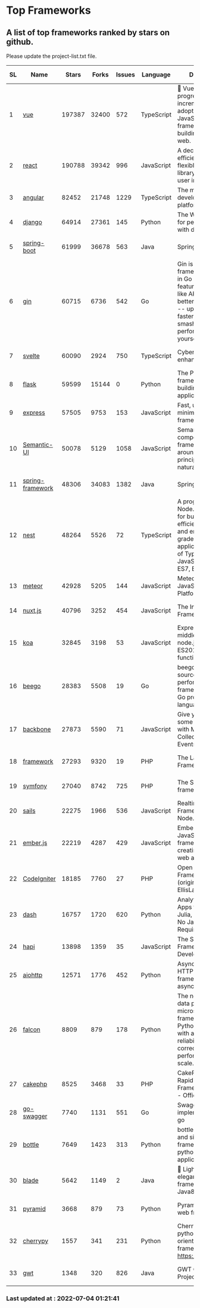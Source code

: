 # Top Frameworks
## A list of top frameworks ranked by stars on github.  
Please update the project-list.txt file.

| SL| Name  | Stars| Forks| Issues | Language | Description | Last Commit |
| --| ------| -----| ---- | ------ | -------- | ----------- | ----------- |
| 1 | [vue](https://github.com/vuejs/vue) | 197387 | 32400 | 572 | TypeScript | 🖖 Vue.js is a progressive, incrementally-adoptable JavaScript framework for building UI on the web. | 2022-07-01 06:31:58 |
| 2 | [react](https://github.com/facebook/react) | 190788 | 39342 | 996 | JavaScript | A declarative, efficient, and flexible JavaScript library for building user interfaces. | 2022-06-30 17:16:08 |
| 3 | [angular](https://github.com/angular/angular) | 82452 | 21748 | 1229 | TypeScript | The modern web developer’s platform | 2022-07-01 20:45:46 |
| 4 | [django](https://github.com/django/django) | 64914 | 27361 | 145 | Python | The Web framework for perfectionists with deadlines. | 2022-07-02 14:45:24 |
| 5 | [spring-boot](https://github.com/spring-projects/spring-boot) | 61999 | 36678 | 563 | Java | Spring Boot | 2022-06-30 19:58:48 |
| 6 | [gin](https://github.com/gin-gonic/gin) | 60715 | 6736 | 542 | Go | Gin is a HTTP web framework written in Go (Golang). It features a Martini-like API with much better performance -- up to 40 times faster. If you need smashing performance, get yourself some Gin. | 2022-07-01 09:38:32 |
| 7 | [svelte](https://github.com/sveltejs/svelte) | 60090 | 2924 | 750 | TypeScript | Cybernetically enhanced web apps | 2022-07-01 15:17:52 |
| 8 | [flask](https://github.com/pallets/flask) | 59599 | 15144 | 0 | Python | The Python micro framework for building web applications. | 2022-07-03 04:48:06 |
| 9 | [express](https://github.com/expressjs/express) | 57505 | 9753 | 153 | JavaScript | Fast, unopinionated, minimalist web framework for node. | 2022-05-20 15:57:37 |
| 10 | [Semantic-UI](https://github.com/Semantic-Org/Semantic-UI) | 50078 | 5129 | 1058 | JavaScript | Semantic is a UI component framework based around useful principles from natural language. | 2018-10-21 20:59:02 |
| 11 | [spring-framework](https://github.com/spring-projects/spring-framework) | 48306 | 34083 | 1382 | Java | Spring Framework | 2022-07-03 16:57:21 |
| 12 | [nest](https://github.com/nestjs/nest) | 48264 | 5526 | 72 | TypeScript | A progressive Node.js framework for building efficient, scalable, and enterprise-grade server-side applications on top of TypeScript & JavaScript (ES6, ES7, ES8) 🚀 | 2022-06-27 07:34:27 |
| 13 | [meteor](https://github.com/meteor/meteor) | 42928 | 5205 | 144 | JavaScript | Meteor, the JavaScript App Platform | 2022-06-27 14:52:56 |
| 14 | [nuxt.js](https://github.com/nuxt/nuxt.js) | 40796 | 3252 | 454 | JavaScript | The Intuitive Vue(2) Framework | 2022-07-01 10:46:19 |
| 15 | [koa](https://github.com/koajs/koa) | 32845 | 3198 | 53 | JavaScript | Expressive middleware for node.js using ES2017 async functions | 2022-07-02 08:35:11 |
| 16 | [beego](https://github.com/beego/beego) | 28383 | 5508 | 19 | Go | beego is an open-source, high-performance web framework for the Go programming language. | 2022-07-02 10:18:22 |
| 17 | [backbone](https://github.com/jashkenas/backbone) | 27873 | 5590 | 71 | JavaScript | Give your JS App some Backbone with Models, Views, Collections, and Events | 2022-04-26 12:19:45 |
| 18 | [framework](https://github.com/laravel/framework) | 27293 | 9320 | 19 | PHP | The Laravel Framework. | 2022-07-01 20:41:49 |
| 19 | [symfony](https://github.com/symfony/symfony) | 27040 | 8742 | 725 | PHP | The Symfony PHP framework | 2022-07-03 14:31:53 |
| 20 | [sails](https://github.com/balderdashy/sails) | 22275 | 1966 | 536 | JavaScript | Realtime MVC Framework for Node.js | 2022-05-27 21:40:10 |
| 21 | [ember.js](https://github.com/emberjs/ember.js) | 22219 | 4287 | 429 | JavaScript | Ember.js - A JavaScript framework for creating ambitious web applications | 2022-06-27 18:06:53 |
| 22 | [CodeIgniter](https://github.com/bcit-ci/CodeIgniter) | 18185 | 7760 | 27 | PHP | Open Source PHP Framework (originally from EllisLab) | 2022-06-27 19:12:41 |
| 23 | [dash](https://github.com/plotly/dash) | 16757 | 1720 | 620 | Python | Analytical Web Apps for Python, R, Julia, and Jupyter. No JavaScript Required. | 2022-06-30 20:34:01 |
| 24 | [hapi](https://github.com/hapijs/hapi) | 13898 | 1359 | 35 | JavaScript | The Simple, Secure Framework Developers Trust | 2022-06-13 17:44:05 |
| 25 | [aiohttp](https://github.com/aio-libs/aiohttp) | 12571 | 1776 | 452 | Python | Asynchronous HTTP client/server framework for asyncio and Python | 2022-07-01 10:23:54 |
| 26 | [falcon](https://github.com/falconry/falcon) | 8809 | 879 | 178 | Python | The no-magic web data plane API and microservices framework for Python developers, with a focus on reliability, correctness, and performance at scale. | 2022-06-27 20:23:03 |
| 27 | [cakephp](https://github.com/cakephp/cakephp) | 8525 | 3468 | 33 | PHP | CakePHP: The Rapid Development Framework for PHP - Official Repository | 2022-06-28 15:03:56 |
| 28 | [go-swagger](https://github.com/go-swagger/go-swagger) | 7740 | 1131 | 551 | Go | Swagger 2.0 implementation for go | 2022-06-14 15:48:24 |
| 29 | [bottle](https://github.com/bottlepy/bottle) | 7649 | 1423 | 313 | Python | bottle.py is a fast and simple micro-framework for python web-applications. | 2022-06-29 07:36:57 |
| 30 | [blade](https://github.com/lets-blade/blade) | 5642 | 1149 | 2 | Java | :rocket: Lightning fast and elegant mvc framework for Java8 | 2022-05-10 12:38:06 |
| 31 | [pyramid](https://github.com/Pylons/pyramid) | 3668 | 879 | 73 | Python | Pyramid - A Python web framework | 2022-03-13 22:49:13 |
| 32 | [cherrypy](https://github.com/cherrypy/cherrypy) | 1557 | 341 | 231 | Python | CherryPy is a pythonic, object-oriented HTTP framework.      https://cherrypy.dev | 2022-03-13 22:31:07 |
| 33 | [gwt](https://github.com/gwtproject/gwt) | 1348 | 320 | 826 | Java | GWT Open Source Project | 2022-05-05 14:30:51 |

### Last updated at : 2022-07-04 01:21:41
